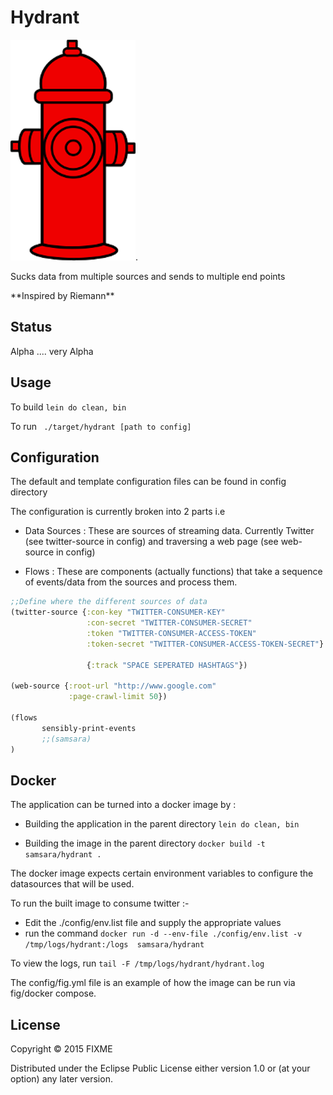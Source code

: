 # Hydrant

![Hydrant](doc/hydrant.png).

Sucks data from multiple sources and sends to multiple end points

\*\*Inspired by Riemann\*\*

## Status
Alpha .... very Alpha

## Usage

To build ``lein do clean, bin``

To run `` ./target/hydrant [path to config]``

## Configuration

The default and template configuration files can be found in config directory

The configuration is currently broken into 2 parts i.e

- Data Sources : These are sources of streaming data. Currently Twitter (see twitter-source in config) and traversing a web page (see web-source in config)

- Flows : These are components (actually functions) that take a sequence of events/data from the sources and process them.


```clojure
;;Define where the different sources of data
(twitter-source {:con-key "TWITTER-CONSUMER-KEY"
                 :con-secret "TWITTER-CONSUMER-SECRET"
                 :token "TWITTER-CONSUMER-ACCESS-TOKEN"
                 :token-secret "TWITTER-CONSUMER-ACCESS-TOKEN-SECRET"}

                 {:track "SPACE SEPERATED HASHTAGS"}) 

(web-source {:root-url "http://www.google.com"
             :page-crawl-limit 50})
                 
(flows
       sensibly-print-events
       ;;(samsara)
)
```

## Docker

The application can be turned into a docker image by :

- Building the application in the parent directory ``lein do clean, bin``

- Building the image in the parent directory ``docker build -t samsara/hydrant .`` 

The docker image expects certain environment variables to configure the datasources that will be used.

To run the built image to consume twitter :-
- Edit the ./config/env.list file and supply the appropriate values
- run the command ``docker run -d --env-file ./config/env.list -v /tmp/logs/hydrant:/logs  samsara/hydrant``

To view the logs, run ``tail -F /tmp/logs/hydrant/hydrant.log``

The config/fig.yml file is an example of how the image can be run via fig/docker compose.

## License

Copyright © 2015 FIXME

Distributed under the Eclipse Public License either version 1.0 or (at
your option) any later version.
